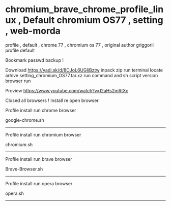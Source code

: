 # chromium_brave_chrome_profile_linux , Default chromium OS77 , setting , web-morda
profile , default , chrome 77 , chromium os 77 , original author griggorii profile default

Bookmark passwd backup !

Download https://yadi.sk/d/8CJoL6UGIiBztw inpack zip run terminal locate arhive setting_chromium_OS77.tar.xz run command and sh script version browser run 

Proview https://www.youtube.com/watch?v=I2aHs2mRtXc

Closed all browsers ! Install re open browser

Profile install run chrome browser

google-chrome.sh

------------------------------------------------------

Profile install run chromium browser

chromium.sh

------------------------------------------------------

Profile install run brave browser

Brave-Browser.sh

------------------------------------------------------

Profile install run opera browser

opera.sh

------------------------------------------------------
